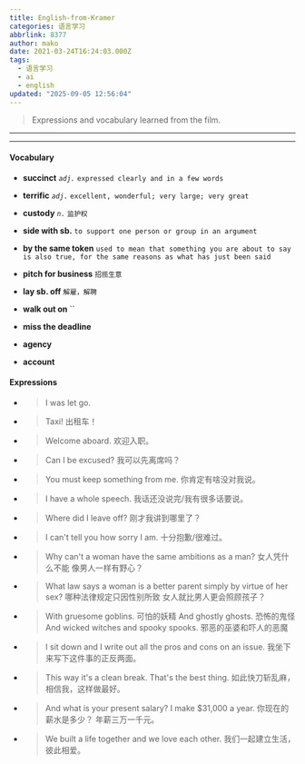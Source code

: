 ```yaml
---
title: English-from-Kramer
categories: 语言学习
abbrlink: 8377
author: mako
date: 2021-03-24T16:24:03.000Z
tags:
  - 语言学习
  - ai
  - english
updated: "2025-09-05 12:56:04"
---
```


>Expressions and vocabulary learned from the film.

<!--more-->
---



-----
#### Vocabulary

- **succinct**  *`adj.`*  `expressed clearly and in a few words`

- **terrific**  *`adj.`*  `excellent, wonderful; very large; very great`
  
- **custody**  *`n.`*  `监护权`

- **side with sb.**    `to support one person or group in an argument`
  
- **by the same token** `used to mean that something you are about to say is also true, for the same reasons as what has just been said`

- **pitch for business** `招揽生意`

- **lay sb. off** `解雇，解聘`

- **walk out on** ``
  
- **miss the deadline**
- **agency**
- **account** 

#### Expressions

- >I was let go.

- >Taxi!
出租车！

- >Welcome aboard. 
欢迎入职。


- >Can I be excused?
我可以先离席吗？

- >You must keep something from me. 
你肯定有啥没对我说。

- >I have a whole speech. 
我话还没说完/我有很多话要说。 


- >Where did I leave off?
刚才我讲到哪里了？

- >I can't tell you how sorry I am.
十分抱歉/很难过。

- >Why can't a woman have the same ambitions as a man?
女人凭什么不能 像男人一样有野心？



- >What law says a woman is a better parent simply by virtue of her sex?
哪种法律规定只因性别所致 女人就比男人更会照顾孩子？

- >With gruesome goblins. 可怕的妖精
And ghostly ghosts. 恐怖的鬼怪
And wicked witches and spooky spooks. 邪恶的巫婆和吓人的恶魔


- >I sit down and I write out all the pros and cons on an issue. 
我坐下来写下这件事的正反两面。



- >This way it's a clean break. That's the best thing.
如此快刀斩乱麻，相信我，这样做最好。


- >And what is your present salary? I make $31,000 a year.
你现在的薪水是多少？ 年薪三万一千元。



- >We built a life together and we love each other.
我们一起建立生活，彼此相爱。